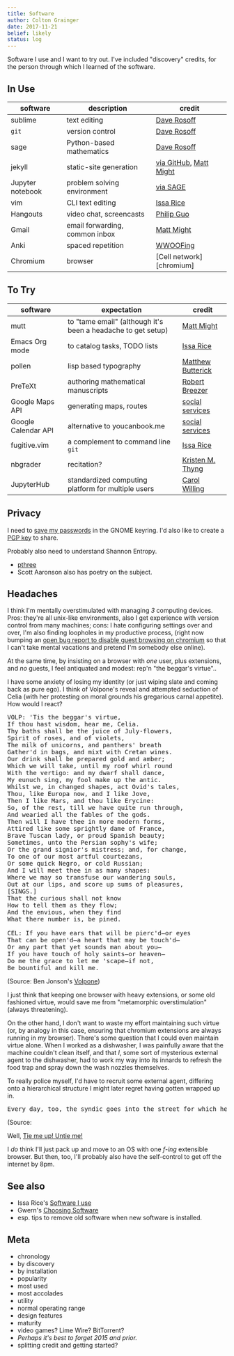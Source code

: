 ```yaml
---
title: Software 
author: Colton Grainger
date: 2017-11-21
belief: likely 
status: log 
---
```


Software I use and I want to try out. I've included "discovery" credits, for the person through which I learned of the software.

## In Use 

| software | description | credit | 
| --- | --- | --- | 
| sublime | text editing | [Dave Rosoff][sublime] |
| `git` | version control | [Dave Rosoff][git] |
| sage | Python-based mathematics | [Dave Rosoff][sage] |
| jekyll | static-site generation | [via GitHub][jekyll], [Matt Might][blog] |
| Jupyter notebook | problem solving environment | [via SAGE][jupyter] | 
| vim | CLI text editing | [Issa Rice][vim] |
| Hangouts | video chat, screencasts | [Philip Guo][hangouts] |
| Gmail | email forwarding, common inbox | [Matt Might][mutt] |
| Anki | spaced repetition | [WWOOFing][anki] |
| Chromium | browser | [Cell network][chromium]

## To Try

| software | expectation | credit | 
| --- | --- | --- | 
| mutt | to "tame email" (although it's been a headache to get setup)  | [Matt Might][mutt] |
| Emacs Org mode | to catalog tasks, TODO lists | [Issa Rice][emacs] |
| pollen | lisp based typography | [Matthew Butterick][pollen] |
| PreTeXt | authoring mathematical manuscripts | [Robert Breezer][mathbook] |
| Google Maps API | generating maps, routes | [social services][maps] |
| Google Calendar API | alternative to youcanbook.me | [social services][calendar] |
| fugitive.vim | a complement to command line `git` | [Issa Rice][fugitive] |
| nbgrader | recitation? | [Kristen M. Thyng][nbgrader] |
| JupyterHub | standardized computing platform for multiple users | [Carol Willing][jupyterhub] | 

## Privacy

I need to [save my passwords](http://msmtp.sourceforge.net/doc/msmtp.html#Authentication) in the GNOME keyring. I'd also like to create a [PGP key](ttps://pgp.mit.edu) to share.

Probably also need to understand Shannon Entropy. 
- [pthree](https://pthree.org/)
- Scott Aaronson also has poetry on the subject.

## Headaches

I think I'm mentally overstimulated with managing *3* computing devices. Pros: they're all unix-like environments, also I get experience with version control from many machines; cons: I hate configuring settings over and over, I'm also finding loopholes in my productive process, (right now bumping an [open bug report to disable guest browsing on chromium](https://productforums.google.com/forum/#!msg/chrome-admins/RHF22jqINBw/J9uqnYpfCQAJ) so that I can't take mental vacations and pretend I'm somebody else 
online).

At the same time, by insisting on a browser with *one* user, plus extensions, and *no* guests, I feel antiquated and modest: rep'n "the beggar's virtue"..

I have some anxiety of losing my identity (or just wiping slate and coming back as pure ego). I think of Volpone's reveal and attempted seduction of Celia (with her protesting on moral grounds his gregarious carnal appetite). How would I react?

<pre>
VOLP: 'Tis the beggar's virtue,
If thou hast wisdom, hear me, Celia.
Thy baths shall be the juice of July-flowers,
Spirit of roses, and of violets,
The milk of unicorns, and panthers' breath
Gather'd in bags, and mixt with Cretan wines.
Our drink shall be prepared gold and amber;
Which we will take, until my roof whirl round
With the vertigo: and my dwarf shall dance,
My eunuch sing, my fool make up the antic.
Whilst we, in changed shapes, act Ovid's tales,
Thou, like Europa now, and I like Jove,
Then I like Mars, and thou like Erycine:
So, of the rest, till we have quite run through,
And wearied all the fables of the gods.
Then will I have thee in more modern forms,
Attired like some sprightly dame of France,
Brave Tuscan lady, or proud Spanish beauty;
Sometimes, unto the Persian sophy's wife;
Or the grand signior's mistress; and, for change,
To one of our most artful courtezans,
Or some quick Negro, or cold Russian;
And I will meet thee in as many shapes:
Where we may so transfuse our wandering souls,
Out at our lips, and score up sums of pleasures,
[SINGS.]
That the curious shall not know
How to tell them as they flow;
And the envious, when they find
What there number is, be pined.

CEL: If you have ears that will be pierc'd—or eyes
That can be open'd—a heart that may be touch'd—
Or any part that yet sounds man about you—
If you have touch of holy saints—or heaven—
Do me the grace to let me 'scape—if not,
Be bountiful and kill me.
</pre>

(Source: Ben Jonson's [Volpone](https://www.gutenberg.org/files/4039/4039.txt))

I just think that keeping one browser with heavy extensions, or some old fashioned virtue, would save me from "metamorphic overstimulation" (always threatening). 

On the other hand, I don't want to waste my effort maintaining such virtue (or, by analogy in this case, ensuring that chromium extensions are always running in my browser). There's some question that I could even maintain virtue alone. When I worked as a dishwasher, I was painfully aware that the machine couldn't clean itself, and that *I*, some sort of mysterious external agent to the dishwasher, had to work my way into its innards to refresh the food trap and spray down the wash nozzles themselves.

To really police myself, I'd have to recruit some external agent, differing onto a hierarchical structure I might later regret having gotten wrapped up in.

<pre>
Every day, too, the syndic goes into the street for which he is responsible; stops before each house: gets all the inhabitants to appear at the windows (those who live overlooking the courtyard will be allocated a window looking onto the street at which no one but they may show themselves); he calls each of them by name; informs himself as to the state of each and every one of them - ‘in which respect the inhabitants will be compelled to speak the truth under pain o f death’; if someone does not appear at the window, the syndic must ask why: ‘In this w ay he will find out easily enough whether dead or sick are being concealed. Everyone locked up in his cage, everyone at his window, answering to his name and showing himself when asked - it is the great review of the living and the dead.
</pre>

(Source: 

Well, [Tie me up! Untie me!](https://www.youtube.com/watch?v=y3Xp_9EGz2c)

I *do* think I'll just pack up and move to an OS with one *f-ing* extensible browser. But then, too, I'll probably also have the self-control to get off the internet by 8pm.

## See also

- Issa Rice's [Software I use](https://issarice.com/software)
- Gwern's [Choosing Software](https://www.gwern.net/Choosing-Software)
- esp. tips to remove old software when new software is installed.

## Meta

- chronology
- by discovery
- by installation
- popularity
- most used
- most accolades
- utility
- normal operating range
- design features
- maturity 
- video games? Lime Wire? BitTorrent?
- *Perhaps it's best to forget 2015 and prior.*
- splitting credit and getting started?

[mutt]: http://matt.might.net/articles/productivity-tips-hints-hacks-tricks-for-grad-students-academics/#email
[emacs]: https://issarice.com/emacs
[vim]: https://issarice.com/vim
[hangouts]: http://pgbovine.net/PG-Podcast-27-Roger-Peng.htm
[git]: https://help.github.com/articles/git-and-github-learning-resources/
[sage]: https://github.com/daverosoff/Math352ModelCourse
[jupyter]: http://doc.sagemath.org/html/en/tutorial/interactive_shell.html#section-notebook 
[sublime]: https://www.sublimetext.com/
[mathbook]: http://mathbook.pugetsound.edu/doc/author-guide/html/pretext-author-guide.html
[jekyll]: https://24ways.org/2013/get-started-with-github-pages/
[pollen]: http://docs.racket-lang.org/pollen/ 
[anki]: https://apps.ankiweb.net/docs/manual.html
[fugitive]: http://vimcasts.org/episodes/fugitive-vim---a-complement-to-command-line-git/
[maps]: https://github.com/googlemaps/
[calendar]: https://developers.google.com/google-apps/calendar/v3/reference/
[blog]: http://matt.might.net/articles/how-to-blog-as-an-academic/
[nbgrader]: http://kristenthyng.com/blog/2016/09/07/jupyterhub+nbgrader/
[jupyterhub]: https://youtu.be/QipkhnBS6hw?t=19m46s 
